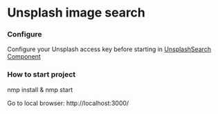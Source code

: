 # Unsplash image search 

### Configure

Configure your Unsplash access key before starting in [UnsplashSearch Component](ttps://github.com/SherieBach/search-unsplash/blob/master/src/components/UnsplashSearch.js)

### How to start project 

nmp install & nmp start

Go to local browser: http://localhost:3000/
